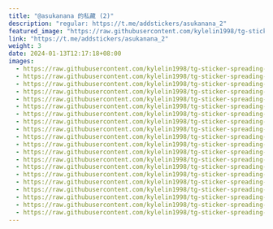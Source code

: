 ```yaml
---
title: "@asukanana 的私藏 (2)"
description: "regular: https://t.me/addstickers/asukanana_2"
featured_image: "https://raw.githubusercontent.com/kylelin1998/tg-sticker-spreading-worldwide-images/main/img/e9434736-d742-4e1b-ad8d-37acb6791950.jpg"
link: "https://t.me/addstickers/asukanana_2"
weight: 3
date: 2024-01-13T12:17:18+08:00
images:
  - https://raw.githubusercontent.com/kylelin1998/tg-sticker-spreading-worldwide-images/main/img/e9434736-d742-4e1b-ad8d-37acb6791950.jpg
  - https://raw.githubusercontent.com/kylelin1998/tg-sticker-spreading-worldwide-images/main/img/4a619eed-0431-4189-889e-ee42b995aff4.jpg
  - https://raw.githubusercontent.com/kylelin1998/tg-sticker-spreading-worldwide-images/main/img/1931d320-dcc8-4a47-b6fa-a674f01028af.jpg
  - https://raw.githubusercontent.com/kylelin1998/tg-sticker-spreading-worldwide-images/main/img/da84baec-66af-4a6e-9896-175b40cad5ca.jpg
  - https://raw.githubusercontent.com/kylelin1998/tg-sticker-spreading-worldwide-images/main/img/6cd18c3e-4cba-4797-a15a-c5cd043302e7.jpg
  - https://raw.githubusercontent.com/kylelin1998/tg-sticker-spreading-worldwide-images/main/img/75a1a338-f4b9-48ce-a365-72a400dc2e37.jpg
  - https://raw.githubusercontent.com/kylelin1998/tg-sticker-spreading-worldwide-images/main/img/7b018507-c8f6-4db6-9579-a57dbcbe7ca2.jpg
  - https://raw.githubusercontent.com/kylelin1998/tg-sticker-spreading-worldwide-images/main/img/8ebe2a38-249b-4832-8a74-017b9e070c88.jpg
  - https://raw.githubusercontent.com/kylelin1998/tg-sticker-spreading-worldwide-images/main/img/910bbba2-881f-4b6e-872f-e37338fca2e7.jpg
  - https://raw.githubusercontent.com/kylelin1998/tg-sticker-spreading-worldwide-images/main/img/cc616519-c013-4ad8-89f8-7305217dbaad.jpg
  - https://raw.githubusercontent.com/kylelin1998/tg-sticker-spreading-worldwide-images/main/img/50a05e45-fcbd-45b4-a3c7-75bea6730c94.jpg
  - https://raw.githubusercontent.com/kylelin1998/tg-sticker-spreading-worldwide-images/main/img/27c01402-521e-4b57-b7d4-f005de5a7aba.jpg
  - https://raw.githubusercontent.com/kylelin1998/tg-sticker-spreading-worldwide-images/main/img/52930003-2b9a-4c47-9d62-ce35b482c9b8.jpg
  - https://raw.githubusercontent.com/kylelin1998/tg-sticker-spreading-worldwide-images/main/img/465ed4e6-35a8-462d-97ff-8a9ccd3085d5.jpg
  - https://raw.githubusercontent.com/kylelin1998/tg-sticker-spreading-worldwide-images/main/img/c8dc1ff7-7fd8-40ae-bc55-e3b5a94f24f9.jpg
  - https://raw.githubusercontent.com/kylelin1998/tg-sticker-spreading-worldwide-images/main/img/5d884b0b-4002-4366-9a1c-2b5b2b4f7033.jpg
  - https://raw.githubusercontent.com/kylelin1998/tg-sticker-spreading-worldwide-images/main/img/944ca03c-f3bd-4a48-a4c3-f1b9762c730a.jpg
  - https://raw.githubusercontent.com/kylelin1998/tg-sticker-spreading-worldwide-images/main/img/081658ce-16c6-415d-aa5d-5de0aa0f4ac4.jpg
  - https://raw.githubusercontent.com/kylelin1998/tg-sticker-spreading-worldwide-images/main/img/2aeddc96-7c75-43be-81aa-34d2f76de01e.jpg
  - https://raw.githubusercontent.com/kylelin1998/tg-sticker-spreading-worldwide-images/main/img/537c1f99-1488-45b1-94f8-88a535a71bd3.jpg
---
```

